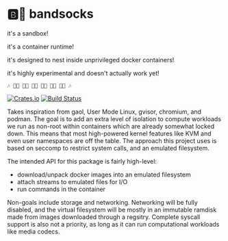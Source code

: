 🅱️🧦 bandsocks
================

it's a sandbox!

it's a container runtime!

it's designed to nest inside unprivileged docker containers!

it's highly experimental and doesn't actually work yet!

```
🎶 🎹🧦 🎸🧦 🎸🧦 🎷🧦 🎺🧦 🥁🧦 🎶
```

[![Crates.io][crates-badge]][crates-url]
[![Build Status][actions-badge]][actions-url]

[crates-badge]: https://img.shields.io/crates/v/bandsocks.svg
[crates-url]: https://crates.io/crates/bandsocks
[actions-badge]: https://github.com/scanlime/bandsocks/workflows/Tests/badge.svg
[actions-url]: https://github.com/scanlime/bandsocks/actions?query=workflow%3ATests+branch%3Amaster

Takes inspiration from gaol, User Mode Linux, gvisor, chromium, and podman. The goal is to add an extra level of isolation to compute workloads we run as non-root within containers which are already somewhat locked down. This means that most high-powered kernel features like KVM and even user namespaces are off the table. The approach this project uses is based on seccomp to restrict system calls, and an emulated filesystem.

The intended API for this package is fairly high-level:

- download/unpack docker images into an emulated filesystem
- attach streams to emulated files for I/O
- run commands in the container

Non-goals include storage and networking. Networking will be fully disabled, and the virtual filesystem will be mostly in an immutable ramdisk made from images downloaded through a regsitry. Complete syscall support is also not a priority, as long as it can run computational workloads like media codecs.
